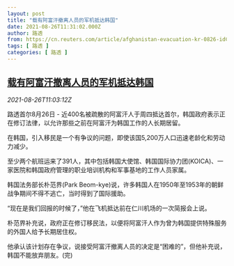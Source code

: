 ```yaml
---
layout: post
title: "载有阿富汗撤离人员的军机抵达韩国"
date: 2021-08-26T11:31:02.000Z
author: 路透
from: https://cn.reuters.com/article/afghanistan-evacuation-kr-0826-idCNKBS2FR0ZN
tags: [ 路透 ]
categories: [ 路透 ]
---
```

<!--1629977462000-->
[载有阿富汗撤离人员的军机抵达韩国](https://cn.reuters.com/article/afghanistan-evacuation-kr-0826-idCNKBS2FR0ZN)
------

<div>
<div><i>2021-08-26T11:03:12Z</i></div><p>路透首尔8月26日 - 近400名被疏散的阿富汗人于周四抵达首尔，韩国政府表示正在修订法律，以允许那些之前在阿富汗为韩国工作的人长期居留。</p><p>在韩国，引入移民是一个有争议的问题，即使该国5,200万人口迅速老龄化和劳动力减少。</p><p>至少两个航班运来了391人，其中包括韩国大使馆、韩国国际协力团(KOICA)、一家医院和韩国政府管理的职业培训机构和军事基地的工作人员家属。</p><p>韩国法务部长朴范界(Park Beom-kye)说，许多韩国人在1950年至1953年的朝鲜战争期间不得不逃亡，当时得到了国际援助。</p><p>“现在是我们回报的时候了，”他在飞机抵达前在仁川机场的一次简报会上说。</p><p>朴范界补充说，政府正在修订移民法，以便将阿富汗人作为曾为韩国提供特殊服务的外国人给予长期居住权。</p><p>他承认该计划存在争议，说接受阿富汗撤离人员的决定是“困难的”，但他补充说，韩国不能放弃朋友。(完)</p>
</div>
